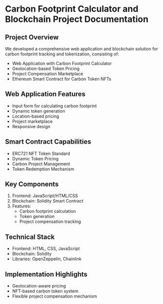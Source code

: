 # Carbon Footprint Calculator and Blockchain Project Documentation

## Project Overview
We developed a comprehensive web application and blockchain solution for carbon footprint tracking and tokenization, consisting of:
- Web Application with Carbon Footprint Calculator
- Geolocation-based Token Pricing
- Project Compensation Marketplace
- Ethereum Smart Contract for Carbon Token NFTs

## Web Application Features
- Input form for calculating carbon footprint
- Dynamic token generation
- Location-based pricing
- Project marketplace
- Responsive design

## Smart Contract Capabilities
- ERC721 NFT Token Standard
- Dynamic Token Pricing
- Carbon Project Management
- Token Redemption Mechanism

## Key Components
1. Frontend: JavaScript/HTML/CSS
2. Blockchain: Solidity Smart Contract
3. Features:
   - Carbon footprint calculation
   - Token generation
   - Project compensation tracking

## Technical Stack
- Frontend: HTML, CSS, JavaScript
- Blockchain: Solidity
- Libraries: OpenZeppelin, Chainlink

## Implementation Highlights
- Geolocation-aware pricing
- NFT-based carbon token system
- Flexible project compensation mechanism

